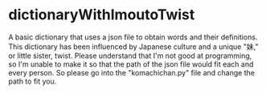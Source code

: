 # dictionaryWithImoutoTwist
A basic dictionary that uses a json file to obtain words and their definitions. This dictionary has been influenced by Japanese culture and a unique "妹," or little sister, twist.
Please understand that I'm not good at programming, so I'm unable to make it so that the path of the json file would fit each and every person. So please go into the "komachichan.py" file and change the path to fit you.

